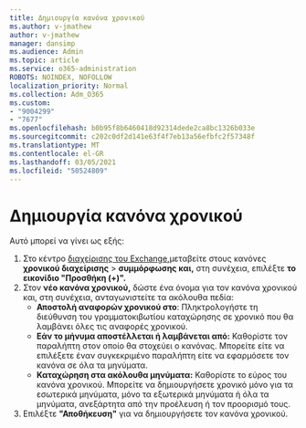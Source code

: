 ```yaml
---
title: Δημιουργία κανόνα χρονικού
ms.author: v-jmathew
author: v-jmathew
manager: dansimp
ms.audience: Admin
ms.topic: article
ms.service: o365-administration
ROBOTS: NOINDEX, NOFOLLOW
localization_priority: Normal
ms.collection: Adm_O365
ms.custom:
- "9004299"
- "7677"
ms.openlocfilehash: b0b95f8b6460418d92314dede2ca8bc1326b033e
ms.sourcegitcommit: c202c0df2d141e63f4f7eb13a56efbfc2f57348f
ms.translationtype: MT
ms.contentlocale: el-GR
ms.lasthandoff: 03/05/2021
ms.locfileid: "50524809"
---
```

# <a name="create-a-journal-rule"></a>Δημιουργία κανόνα χρονικού

Αυτό μπορεί να γίνει ως εξής:

1. Στο κέντρο [διαχείρισης του Exchange,](https://go.microsoft.com/fwlink/p/?linkid=2059104)μεταβείτε στους κανόνες **χρονικού διαχείρισης**  >  **συμμόρφωσης και,** στη συνέχεια, επιλέξτε **το εικονίδιο "Προσθήκη (+)".**
2. Στον **νέο κανόνα χρονικού,** δώστε ένα όνομα για τον κανόνα χρονικού και, στη συνέχεια, ανταγωνιστείτε τα ακόλουθα πεδία:  
    - **Αποστολή αναφορών χρονικού στο**: Πληκτρολογήστε τη διεύθυνση του γραμματοκιβωτίου καταχώρησης σε χρονικό που θα λαμβάνει όλες τις αναφορές χρονικού.  
    - **Εάν το μήνυμα αποστέλλεται ή λαμβάνεται από:** Καθορίστε τον παραλήπτη στον οποίο θα στοχεύει ο κανόνας. Μπορείτε είτε να επιλέξετε έναν συγκεκριμένο παραλήπτη είτε να εφαρμόσετε τον κανόνα σε όλα τα μηνύματα.  
    - **Καταχώρηση στα ακόλουθα μηνύματα:** Καθορίστε το εύρος του κανόνα χρονικού. Μπορείτε να δημιουργήσετε χρονικό μόνο για τα εσωτερικά μηνύματα, μόνο τα εξωτερικά μηνύματα ή όλα τα μηνύματα, ανεξάρτητα από την προέλευση ή τον προορισμό τους.
3. Επιλέξτε **"Αποθήκευση"** για να δημιουργήσετε τον κανόνα χρονικού.
